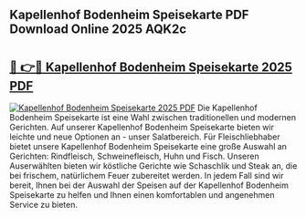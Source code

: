 ## Kapellenhof Bodenheim Speisekarte PDF Download Online 2025 AQK2c

# <h2><a href="http://gc7vvot.nevu.top/?p=Kapellenhof+Bodenheim+Speisekarte">🔗 👉🔴 Kapellenhof Bodenheim Speisekarte 2025 PDF</a></h2>

[![Kapellenhof Bodenheim Speisekarte 2025 PDF](https://i.imgur.com/dBaPXMq.png)](http://gc7vvot.nevu.top/?p=Kapellenhof+Bodenheim+Speisekarte)
Die Kapellenhof Bodenheim Speisekarte ist eine Wahl zwischen traditionellen und modernen Gerichten. Auf unserer Kapellenhof Bodenheim Speisekarte bieten wir leichte und neue Optionen an - unser Salatbereich. Für Fleischliebhaber bietet unsere Kapellenhof Bodenheim Speisekarte eine große Auswahl an Gerichten: Rindfleisch, Schweinefleisch, Huhn und Fisch. Unseren Auserwählten bieten wir köstliche Gerichte wie Schaschlik und Steak an, die bei frischem, natürlichem Feuer zubereitet werden. In jedem Fall sind wir bereit, Ihnen bei der Auswahl der Speisen auf der Kapellenhof Bodenheim Speisekarte zu helfen und Ihnen einen komfortablen und angenehmen Service zu bieten.
